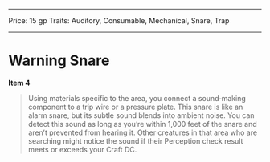
---
Price: 15 gp
Traits: Auditory, Consumable, Mechanical, Snare, Trap

---

# Warning Snare

**Item 4**

> Using materials specific to the area, you connect a sound‑making component to a trip wire or a pressure plate. This snare is like an alarm snare, but its subtle sound blends into ambient noise. You can detect this sound as long as you’re within 1,000 feet of the snare and aren’t prevented from hearing it. Other creatures in that area who are searching might notice the sound if their Perception check result meets or exceeds your Craft DC.
